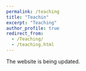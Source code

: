 ```yaml
---
permalink: /teaching
title: "Teachin"
excerpt: "Teaching"
author_profile: true
redirect_from: 
  - /Teaching/
  - /teaching.html
---
```


The website is being updated.

<!-- # Teaching :
## TU Berlin, Germany, 2021-Now
### Algorithms for Networked Systems 
### Blockchain Technology and Decentralized Applications
### Cryptocurrency and Blockchain Networks Seminar
### Networked and Distributed Systems Seminar
### AI in Networked Systems Seminar
### Network Protocols and Architectures

## Sharif University of Technology, Iran, 2016-2019
### Data Structures and Algorithms
### Algorithmic Game Theory
### Algorithms Design and Analysis -->
